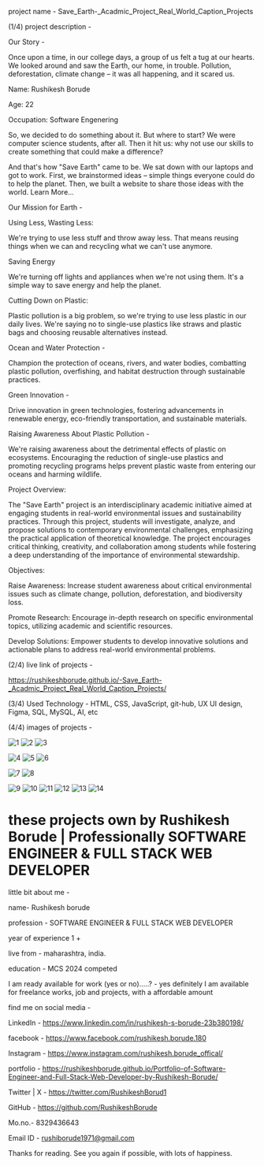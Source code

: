 project name - Save_Earth-_Acadmic_Project_Real_World_Caption_Projects

(1/4)  project description - 


Our Story - 

Once upon a time, in our college days, a group of us felt a tug at our hearts. We looked around and saw the Earth, our home, in trouble. Pollution, deforestation, climate change – it was all happening, and it scared us.

Name: Rushikesh Borude

Age: 22

Occupation: Software Engenering

So, we decided to do something about it. But where to start? We were computer science students, after all. Then it hit us: why not use our skills to create something that could make a difference?

And that's how "Save Earth" came to be. We sat down with our laptops and got to work. First, we brainstormed ideas – simple things everyone could do to help the planet. Then, we built a website to share those ideas with the world. Learn More...


Our Mission for Earth - 

Using Less, Wasting Less:

We're trying to use less stuff and throw away less. That means reusing things when we can and recycling what we can't use anymore.

Saving Energy

We're turning off lights and appliances when we're not using them. It's a simple way to save energy and help the planet.

Cutting Down on Plastic:

Plastic pollution is a big problem, so we're trying to use less plastic in our daily lives. We're saying no to single-use plastics like straws and plastic bags and choosing reusable alternatives instead.

Ocean and Water Protection - 

Champion the protection of oceans, rivers, and water bodies, combatting plastic pollution, overfishing, and habitat destruction through sustainable practices.

Green Innovation -

Drive innovation in green technologies, fostering advancements in renewable energy, eco-friendly transportation, and sustainable materials.

Raising Awareness About Plastic Pollution -

We're raising awareness about the detrimental effects of plastic on ecosystems. Encouraging the reduction of single-use plastics and promoting recycling programs helps prevent plastic waste from entering our oceans and harming wildlife.


Project Overview:

The "Save Earth" project is an interdisciplinary academic initiative aimed at engaging students in real-world environmental issues and sustainability practices. Through this project, students will investigate, analyze, and propose solutions to contemporary environmental challenges, emphasizing the practical application of theoretical knowledge. The project encourages critical thinking, creativity, and collaboration among students while fostering a deep understanding of the importance of environmental stewardship.

Objectives:

Raise Awareness: 
Increase student awareness about critical environmental issues such as climate change, pollution, deforestation, and biodiversity loss.

Promote Research: 
Encourage in-depth research on specific environmental topics, utilizing academic and scientific resources.

Develop Solutions: 
Empower students to develop innovative solutions and actionable plans to address real-world environmental problems.



(2/4)  live link of projects - 

https://rushikeshborude.github.io/-Save_Earth-_Acadmic_Project_Real_World_Caption_Projects/

(3/4)  Used Technology - 
HTML, CSS, JavaScript, git-hub, UX UI design, Figma, SQL, MySQL, AI, etc

(4/4)  images of projects - 

![1](https://github.com/RushikeshBorude/-Save_Earth-_Acadmic_Project_Real_World_Caption_Projects/assets/86228914/a7c00b0d-4361-4725-ac2c-4917171b1df9)
![2](https://github.com/RushikeshBorude/-Save_Earth-_Acadmic_Project_Real_World_Caption_Projects/assets/86228914/6b5fa9db-c1e9-4d32-8f97-6b00b8328ead)
![3](https://github.com/RushikeshBorude/-Save_Earth-_Acadmic_Project_Real_World_Caption_Projects/assets/86228914/7c098aab-f753-4f4e-b5c2-e2e2f3d6d643)

![4](https://github.com/RushikeshBorude/-Save_Earth-_Acadmic_Project_Real_World_Caption_Projects/assets/86228914/06d15206-0bc9-4532-b36d-d6a08d74a505)
![5](https://github.com/RushikeshBorude/-Save_Earth-_Acadmic_Project_Real_World_Caption_Projects/assets/86228914/a69ad0d7-00c5-489a-8125-53bb7de2d240)
![6](https://github.com/RushikeshBorude/-Save_Earth-_Acadmic_Project_Real_World_Caption_Projects/assets/86228914/7b8188c0-c718-41c6-b479-41c115b34c33)

![7](https://github.com/RushikeshBorude/-Save_Earth-_Acadmic_Project_Real_World_Caption_Projects/assets/86228914/2f727f31-8cf3-461e-808d-c5195977f4d7)
![8](https://github.com/RushikeshBorude/-Save_Earth-_Acadmic_Project_Real_World_Caption_Projects/assets/86228914/b550d647-eedf-468a-84c5-130f40a62bb3)

![9](https://github.com/RushikeshBorude/-Save_Earth-_Acadmic_Project_Real_World_Caption_Projects/assets/86228914/c5315990-4a79-4a1e-b493-b0e8679a462a)
![10](https://github.com/RushikeshBorude/-Save_Earth-_Acadmic_Project_Real_World_Caption_Projects/assets/86228914/d9dcb071-7177-4100-9fcd-abacee78d893)
![11](https://github.com/RushikeshBorude/-Save_Earth-_Acadmic_Project_Real_World_Caption_Projects/assets/86228914/eca1ee84-5012-46a6-a86f-fae56f3942a9)
![12](https://github.com/RushikeshBorude/-Save_Earth-_Acadmic_Project_Real_World_Caption_Projects/assets/86228914/96bb48cb-bd8e-475e-a43e-621f18c2e175)
![13](https://github.com/RushikeshBorude/-Save_Earth-_Acadmic_Project_Real_World_Caption_Projects/assets/86228914/d3ebe821-eb66-41f2-b584-91f0111c9adf)
![14](https://github.com/RushikeshBorude/-Save_Earth-_Acadmic_Project_Real_World_Caption_Projects/assets/86228914/21a20f40-e6c1-4992-a627-14d90c0814c7)


# these projects own by Rushikesh Borude | Professionally SOFTWARE ENGINEER & FULL STACK WEB DEVELOPER

little bit about me - 

name- Rushikesh borude

profession - SOFTWARE ENGINEER & FULL STACK WEB DEVELOPER

year of experience 1 +

live from - maharashtra, india.

education - MCS 2024 competed

I am ready available for work (yes or no).....?  -  yes definitely I am available for freelance works, job and projects, with a affordable amount

find me on social media - 

LinkedIn -  https://www.linkedin.com/in/rushikesh-s-borude-23b380198/ 

facebook -  https://www.facebook.com/rushikesh.borude.180 

Instagram - https://www.instagram.com/rushikesh.borude_offical/

portfolio - https://rushikeshborude.github.io/Portfolio-of-Software-Engineer-and-Full-Stack-Web-Developer-by-Rushikesh-Borude/

Twitter | X - https://twitter.com/RushikeshBorud1 

GitHub -  https://github.com/RushikeshBorude 

Mo.no.- 8329436643

Email ID - rushiborude1971@gmail.com


Thanks for reading. See you again if possible, with lots of happiness.

